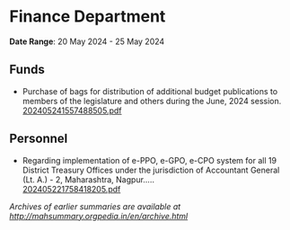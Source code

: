 # Finance Department

**Date Range**: 20 May 2024 - 25 May 2024


## Funds
- Purchase of bags for distribution of additional budget publications to members of the legislature and others during the June, 2024 session.\
  [202405241557488505.pdf](https://gr.maharashtra.gov.in/Site/Upload/Government%20Resolutions/English/202405241557488505.pdf)

## Personnel
- Regarding implementation of e-PPO, e-GPO, e-CPO system for all 19 District Treasury Offices under the jurisdiction of Accountant General (Lt.  A.) - 2, Maharashtra, Nagpur.....\
  [202405221758418205.pdf](https://gr.maharashtra.gov.in/Site/Upload/Government%20Resolutions/English/202405221758418205.pdf)


*Archives of earlier summaries are available at http://mahsummary.orgpedia.in/en/archive.html*